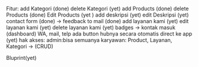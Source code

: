 Fitur:
	add Kategori (done)
	delete Kategori (yet)
	add Products (done)
	delete Products (done)
	Edit Products (yet )
	add deskripsi (yet)
	edit Deskripsi (yet)
	contact form (done) -> feedback to mail (done)
	add layanan kami (yet)
	edit layanan kami (yet)
	delete layanan kami (yet)
	badges -> kontak masuk (dashboard)
	WA, mail, telp ada button hubnya secara otomatis direct ke app (yet)
	hak akses:
		admin:bisa semuanya
		karyawan: Product, Layanan, Kategori -> (CRUD)
	

Bluprint(yet)
